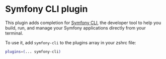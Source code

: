 # Symfony CLI plugin

This plugin adds completion for [Symfony CLI](https://symfony.com/download), the developer tool to help you build, run, and manage your Symfony applications directly from your terminal.

To use it, add `symfony-cli` to the plugins array in your zshrc file:

```zsh
plugins=(... symfony-cli)
```
